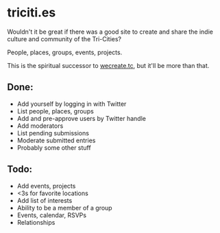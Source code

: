 triciti.es
==========
Wouldn't it be great if there was a good site to create and share the indie culture and community of the Tri-Cities?

People, places, groups, events, projects.

This is the spiritual successor to [wecreate.tc](http://wecreate.tc), but it'll be more than that.

## Done:

- Add yourself by logging in with Twitter
- List people, places, groups
- Add and pre-approve users by Twitter handle
- Add moderators
- List pending submissions
- Moderate submitted entries
- Probably some other stuff

## Todo:

- Add events, projects
- <3s for favorite locations
- Add list of interests
- Ability to be a member of a group
- Events, calendar, RSVPs
- Relationships
